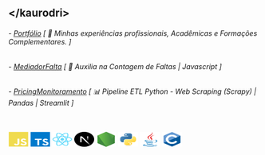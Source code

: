 ## <\/kaurodri>
###### - [Portfólio](https://kaurodri.github.io/CodeCatalog/) [ 📄 Minhas experiências profissionais, Acadêmicas e Formações Complementares. ]
###### - [MediadorFalta](https://github.com/kaurodri/MediadorFalta) [ 🧮 Auxilia na Contagem de Faltas | Javascript ]
###### - [PricingMonitoramento](https://github.com/kaurodri/PricingMonitoramento) [ 📊 Pipeline ETL Python - Web Scraping (Scrapy) | Pandas | Streamlit ]
##
<!-- <div style="display: inline_block"><br>
  <img align="center" alt="K1-Js" height="30" width="40" src="https://raw.githubusercontent.com/devicons/devicon/master/icons/javascript/javascript-plain.svg">

  <img align="center" alt="K1-Ts" height="30" width="40" src="https://raw.githubusercontent.com/devicons/devicon/master/icons/typescript/typescript-plain.svg">
  <img align="center" alt="K1-React" height="30" width="40" src="https://raw.githubusercontent.com/devicons/devicon/master/icons/react/react-original.svg">
  <img align="center" alt="K1-HTML" height="30" width="40" src="https://raw.githubusercontent.com/devicons/devicon/master/icons/html5/html5-original.svg">
  <img align="center" alt="K1-CSS" height="30" width="40" src="https://raw.githubusercontent.com/devicons/devicon/master/icons/css3/css3-original.svg">
  <img align="center" alt="K1-Python" height="30" width="40" src="https://raw.githubusercontent.com/devicons/devicon/master/icons/python/python-original.svg">
  <img align="center" alt="K1-Java" height="30" width="40" src="https://raw.githubusercontent.com/devicons/devicon/master/icons/java/java-original.svg">
  <img align="center" alt="K1-Csharp" height="30" width="40" src="https://raw.githubusercontent.com/devicons/devicon/master/icons/c/c-original.svg">
</div> -->

<div>
  <br>
  <img height="30" width="40" src="https://raw.githubusercontent.com/devicons/devicon/master/icons/javascript/javascript-plain.svg">
  <img height="30" width="40" src="https://raw.githubusercontent.com/devicons/devicon/master/icons/typescript/typescript-original.svg">
  <img height="30" width="40" src="https://raw.githubusercontent.com/devicons/devicon/master/icons/react/react-original.svg">
  <img height="30" width="40" src="https://raw.githubusercontent.com/devicons/devicon/master/icons/nextjs/nextjs-original.svg">
  <img height="30" width="40" src="https://raw.githubusercontent.com/devicons/devicon/master/icons/nodejs/nodejs-original.svg">
  <img height="30" width="40" src="https://raw.githubusercontent.com/devicons/devicon/master/icons/python/python-original.svg">
  <img height="30" width="40" src="https://raw.githubusercontent.com/devicons/devicon/master/icons/java/java-original.svg">
  <img height="30" width="40" src="https://raw.githubusercontent.com/devicons/devicon/master/icons/c/c-original.svg">
</div>
<!-- 
##

<div>
    <img align="center" src="https://github-readme-streak-stats.herokuapp.com?user=kaurodri&theme=blue-navy&hide_border=true&border_radius=8&locale=pt_BR&card_width=900&card_height=200">
</div>   -->

 <!-- <img align="right" alt="K1-pic" height="150" style="border-radius:50px;" src="https://static-00.iconduck.com/assets.00/github-icon-2048x1988-jzvzcf2t.png"> -->

<!-- <div> 

    <a href="https://www.youtube.com/channel/UC_-uuuZbY0AAt9CViNzvc-Q" target="_blank"><img src="https://img.shields.io/badge/YouTube-FF0000?style=for-the-badge&logo=youtube&logoColor=white" target="_blank"></a>

  <a href="https://instagram.com/kaurodri" target="_blank"><img src="https://img.shields.io/badge/-Instagram-%23E4405F?style=for-the-badge&logo=instagram&logoColor=white" target="_blank"></a>

 	 <a href="https://www.twitch.tv/rafaballerinii" target="_blank"><img src="https://img.shields.io/badge/Twitch-9146FF?style=for-the-badge&logo=twitch&logoColor=white" target="_blank"></a>
  <a href="https://discord.gg/wagxzStdcR" target="_blank"><img src="https://img.shields.io/badge/Discord-7289DA?style=for-the-badge&logo=discord&logoColor=white" target="_blank"></a> 

  <a href = "mailto:engkauanrodrigues@gmail.com"><img src="https://img.shields.io/badge/-Gmail-%23333?style=for-the-badge&logo=gmail&logoColor=white" target="_blank"></a>
  <a href="https://www.linkedin.com/in/kaurodri" target="_blank"><img src="https://img.shields.io/badge/-LinkedIn-%230077B5?style=for-the-badge&logo=linkedin&logoColor=white" target="_blank"></a> 
  
</div> -->
<!-- 
------- -->

<!-- ### Repositórios
[![RepositoryJS](https://skillicons.dev/icons?i=js&theme=light)](https://github.com/kaurodri/RepositoryJS)

  [![RepositoryC](https://skillicons.dev/icons?i=c&theme=light)](https://github.com/kaurodri/RepositoryC)

## -->

<!-- ### PROJETOS -->

<!-- <div style="margin-top: 20px">
    <div style="display: flex;">
        <a href="https://kaurodri.github.io/CodeCatalog/" target="_blank"><img style="width: 200px; border-radius: 10px;" src="img/codecatalog.png" target="_blank"></a>
        <p style="margin-left: 10px"> - <a href="https://kaurodri.github.io/CodeCatalog/">Portfólio</a> [ 📄 Minhas experiências profissionais, Acadêmicas e Formações Complementares. ]</p>
    </div>
    <div style="display: flex; margin-top: 10px">
        <a href="https://github.com/kaurodri/MediadorFalta" target="_blank"><img style="width: 200px; border-radius: 10px;" src="img/mediadorfalta.png" target="_blank"></a>
        <p style="margin-left: 10px"> - <a href="https://github.com/kaurodri/MediadorFalta">MediadorFalta</a> [ 🧮 Auxilia na Contagem de Faltas | Javascript ]</p>
    </div>
</div> -->

<!-- <div style="margin-top: 20px">
    <div>
        <a href="https://kaurodri.github.io/CodeCatalog/" target="_blank"><img style="width: 400px" src="img/box/codecatalog.png" target="_blank"></a>
    </div>
</div> -->